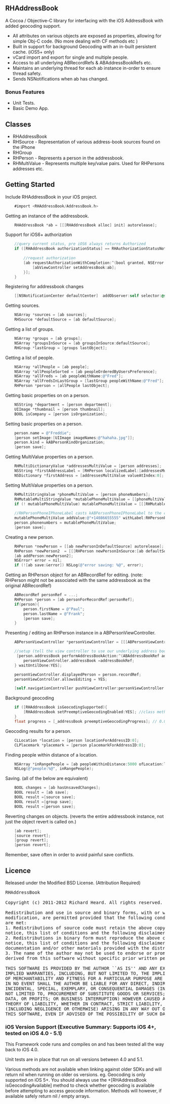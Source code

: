 ## RHAddressBook
A Cocoa / Objective-C library for interfacing with the iOS AddressBook with added geocoding support. 

* All attributes on various objects are exposed as properties, allowing for simple Obj-C code. (No more dealing with CF methods etc )
* Built in support for background Geocoding with an in-built persistent cache. (iOS5+ only)
* vCard import and export for single and multiple people.
* Access to all underlying ABRecordRefs & ABAddressBookRefs etc.
* Maintains an underlying thread for each ab instance in-order to ensure thread safety.
* Sends NSNotifications when ab has changed.

### Bonus Features
* Unit Tests.
* Basic Demo App.

## Classes
* RHAddressBook
* RHSource - Representation of various address-book sources found on the iPhone
* RHGroup
* RHPerson - Represents a person in the addressbook. 
* RHMultiValue - Represents multiple key/value pairs. Used for RHPersons addresses etc.

## Getting Started
Include RHAddressBook in your iOS project.

```objectivec
    #import <RHAddressBook/AddressBook.h>
```
Getting an instance of the addressbook.

```objectivec
    RHAddressBook *ab = [[[RHAddressBook alloc] init] autorelease];
```
Support for iOS6+ authorization 

```objectivec
    //query current status, pre iOS6 always returns Authorized
    if ([RHAddressBook authorizationStatus] == RHAuthorizationStatusNotDetermined){
    
    	//request authorization
        [ab requestAuthorizationWithCompletion:^(bool granted, NSError *error) {
            [abViewController setAddressBook:ab];
        }];
    }
```
Registering for addressbook changes 

```objectivec
    [[NSNotificationCenter defaultCenter]  addObserver:self selector:@selector(addressBookChanged:) name:RHAddressBookExternalChangeNotification object:nil];
```
Getting sources.

```objectivec
    NSArray *sources = [ab sources];
    RHSource *defaultSource = [ab defaultSource];
```
Getting a list of groups.

```objectivec
    NSArray *groups = [ab groups];
    NSArray *groupsInSource = [ab groupsInSource:defaultSource];
    RHGroup *lastGroup = [groups lastObject];
```
Getting a list of people.

```objectivec
    NSArray *allPeople = [ab people];
    NSArray *allPeopleSorted = [ab peopleOrderedByUsersPreference];
    NSArray *allFreds = [ab peopleWithName:@"Fred"];
    NSArray *allFredsInLastGroup = [lastGroup peopleWithName:@"Fred"];
    RHPerson *person = [allPeople lastObject];
```
Getting basic properties on on a person.

```objectivec
    NSString *department = [person department];
    UIImage *thumbnail = [person thumbnail];
    BOOL isCompany = [person isOrganization];
```
Setting basic properties on a person.

```objectivec
    person.name = @"Freddie";
    [person setImage:[UIImage imageNames:@"hahaha.jpg"]];
    person.kind = kABPersonKindOrganization;
    [person save];
```
Getting MultiValue properties on a person.

```objectivec
    RHMultiDictionaryValue *addressesMultiValue = [person addresses];
    NSString *firstAddressLabel = [RHPerson localizedLabel:[addressesMultiValue labelAtIndex]]; //eg Home
    NSDictionary *firstAddress = [addressesMultiValue valueAtIndex:0];
```
Setting MultiValue properties on a person.

```objectivec
    RHMultiStringValue *phoneMultiValue = [person phoneNumbers];
    RHMutableMultiStringValue *mutablePhoneMultiValue = [[phoneMultiValue mutableCopy] autorelease];
    if (! mutablePhoneMultiValue) mutablePhoneMultiValue = [[[RHMutableMultiStringValue alloc] initWithType:kABMultiStringPropertyType] autorelease];
    
    //RHPersonPhoneIPhoneLabel casts kABPersonPhoneIPhoneLabel to the correct toll free bridged type, see RHPersonLabels.h
    mutablePhoneMultiValue addValue:@"+14086655555" withLabel:RHPersonPhoneIPhoneLabel]; 
    person.phonenumbers = mutablePhoneMultiValue;
    [person save];
```
Creating a new person.

```objectivec
    RHPerson *newPerson = [[ab newPersonInDefaultSource] autorelease]; //added to ab
    RHPerson *newPerson2  = [[[RHPerson newPersonInSource:[ab defaultSource]] autorelease]; //not added to ab
    [ab addPerson:newPerson2];
    NSError* error = nil;
    if (![ab save:&error]) NSLog(@"error saving: %@", error);
```
Getting an RHPerson object for an ABRecordRef for editing. (note: RHPerson might not be associated with the same addressbook as the original ABRecordRef)

```objectivec
    ABRecordRef personRef = ...;
    RHPerson *person = [ab personForRecordRef:personRef];
    if(person){
        person.firstName = @"Paul";
        person.lastName = @"Frank";
        [person save];
    }
```
Presenting / editing an RHPerson instance in a ABPersonViewController.

```objectivec
    ABPersonViewController *personViewController = [[[ABPersonViewController alloc] init] autorelease];   

    //setup (tell the view controller to use our underlying address book instance, so our person object is directly updated on our behalf)
     [person.addressBook performAddressBookAction:^(ABAddressBookRef addressBookRef) {
        personViewController.addressBook =addressBookRef;
    } waitUntilDone:YES];

    personViewController.displayedPerson = person.recordRef;
    personViewController.allowsEditing = YES;

    [self.navigationController pushViewController:personViewController animated:YES];
```
Background geocoding

```objectivec
    if ([RHAddressBook isGeocodingSupported){
        [RHAddressBook setPreemptiveGeocodingEnabled:YES]; //class method
    }
    float progress = [_addressBook preemptiveGeocodingProgress]; // 0.0f - 1.0f
```
Geocoding results for a person.

```objectivec
    CLLocation *location = [person locationForAddressID:0];
    CLPlacemark *placemark = [person placemarkForAddressID:0];
```

Finding people within distance of a location.

```objectivec
    NSArray *inRangePeople = [ab peopleWithinDistance:5000 ofLocation:location];
    NSLog(@"people:%@", inRangePeople);
```

Saving. (all of the below are equivalent)

```objectivec
    BOOL changes = [ab hasUnsavedChanges];
    BOOL result = [ab save];
    BOOL result =[source save];
    BOOL result =[group save];
    BOOL result =[person save];
```
Reverting changes on objects. (reverts the entire addressbook instance, not just the object revert is called on.)

```objectivec
    [ab revert];
    [source revert];
    [group revert];
    [person revert];
```
Remember, save often in order to avoid painful save conflicts.

## Licence
Released under the Modified BSD License. 
(Attribution Required)
<pre>
RHAddressBook

Copyright (c) 2011-2012 Richard Heard. All rights reserved.

Redistribution and use in source and binary forms, with or without
modification, are permitted provided that the following conditions
are met:
1. Redistributions of source code must retain the above copyright
notice, this list of conditions and the following disclaimer.
2. Redistributions in binary form must reproduce the above copyright
notice, this list of conditions and the following disclaimer in the
documentation and/or other materials provided with the distribution.
3. The name of the author may not be used to endorse or promote products
derived from this software without specific prior written permission.

THIS SOFTWARE IS PROVIDED BY THE AUTHOR ``AS IS'' AND ANY EXPRESS OR
IMPLIED WARRANTIES, INCLUDING, BUT NOT LIMITED TO, THE IMPLIED WARRANTIES
OF MERCHANTABILITY AND FITNESS FOR A PARTICULAR PURPOSE ARE DISCLAIMED.
IN NO EVENT SHALL THE AUTHOR BE LIABLE FOR ANY DIRECT, INDIRECT,
INCIDENTAL, SPECIAL, EXEMPLARY, OR CONSEQUENTIAL DAMAGES (INCLUDING, BUT
NOT LIMITED TO, PROCUREMENT OF SUBSTITUTE GOODS OR SERVICES; LOSS OF USE,
DATA, OR PROFITS; OR BUSINESS INTERRUPTION) HOWEVER CAUSED AND ON ANY
THEORY OF LIABILITY, WHETHER IN CONTRACT, STRICT LIABILITY, OR TORT
(INCLUDING NEGLIGENCE OR OTHERWISE) ARISING IN ANY WAY OUT OF THE USE OF
THIS SOFTWARE, EVEN IF ADVISED OF THE POSSIBILITY OF SUCH DAMAGE.
</pre>


### iOS Version Support (Executive Summary: Supports iOS 4+, tested on iOS 4.0 - 5.1)
This Framework code runs and compiles on and has been tested all the way back to iOS 4.0. 

Unit tests are in place that run on all versions between 4.0 and 5.1.

Various methods are not available when linking against older SDKs and will return nil when running on older os versions.
eg. Geocoding is only supported on iOS 5+. You should always use the +[RHAddressBook isGeocodingAvailable] method to check whether geocoding is available before attempting to access geocode information. Methods will however, if available safely return nil / empty arrays.
